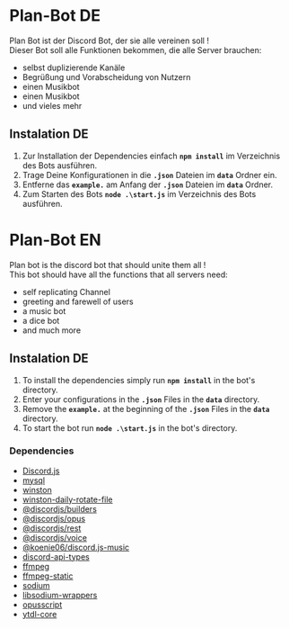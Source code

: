 # Plan-Bot DE
Plan Bot ist der Discord Bot, der sie alle vereinen soll ! <br>
Dieser Bot soll alle Funktionen bekommen, die alle Server brauchen: <br>
- selbst duplizierende Kanäle
- Begrüßung und Vorabscheidung von Nutzern
- einen Musikbot
- einen Musikbot
- und vieles mehr

## Instalation DE
1. Zur Installation der Dependencies einfach **`npm install`** im Verzeichnis des Bots ausführen. <br>
2. Trage Deine Konfigurationen in die **`.json`** Dateien im **`data`** Ordner ein. <br>
3. Entferne das **`example.`** am Anfang der **`.json`** Dateien im **`data`** Ordner. <br>
4. Zum Starten des Bots **`node .\start.js`**  im Verzeichnis des Bots ausführen.  <br>

# Plan-Bot EN
Plan bot is the discord bot that should unite them all ! <br>
This bot should have all the functions that all servers need: <br>
- self replicating Channel
- greeting and farewell of users
- a music bot
- a dice bot
- and much more

## Instalation DE
1. To install the dependencies simply run **`npm install`** in the bot's directory. <br>
2. Enter your configurations in the **`.json`** Files in the **`data`** directory. <br>
3. Remove the **`example.`** at the beginning of the **`.json`** Files in the **`data`** directory. <br>
4. To start the bot run **`node .\start.js`** in the bot's directory.  <br>

### Dependencies
 - [Discord.js](https://discord.js.org/ "Discord.js site")
 - [mysql](https://github.com/mysqljs/mysql "mysql Git Repo")
 - [winston](https://github.com/winstonjs/winston "winston-daily-rotate-file Git Repo")
 - [winston-daily-rotate-file](https://github.com/winstonjs/winston-daily-rotate-file "mysql Git Repo")
 - [@discordjs/builders](https://www.npmjs.com/package/@discordjs/builders "@discordjs/builders site")
 - [@discordjs/opus](https://www.npmjs.com/package/@discordjs/opus "@discordjs/opus npm site")
 - [@discordjs/rest](https://www.npmjs.com/package/@discordjs/rest "@discordjs/rest npm site")
 - [@discordjs/voice](https://www.npmjs.com/package/@discordjs/voice "@discordjs/voice npm site")
 - [@koenie06/discord.js-music](https://www.npmjs.com/package/@koenie06/discord.js-music "@koenie06/discord.js-music npm site")
 - [discord-api-types](https://www.npmjs.com/package/discord-api-types "discord-api-types npm site")
 - [ffmpeg](https://ffmpeg.org/ "ffmpeg npm site")
 - [ffmpeg-static](https://www.npmjs.com/package/ffmpeg-static "ffmpeg-static npm site")
 - [sodium](https://www.npmjs.com/package/sodium "sodium npm site")
 - [libsodium-wrappers](https://www.npmjs.com/package/libsodium-wrappers "libsodium-wrappers npm site")
 - [opusscript](https://www.npmjs.com/package/opusscript "opusscript npm site")
 - [ytdl-core](https://www.npmjs.com/package/ytdl-core "ytdl-core npm site")
